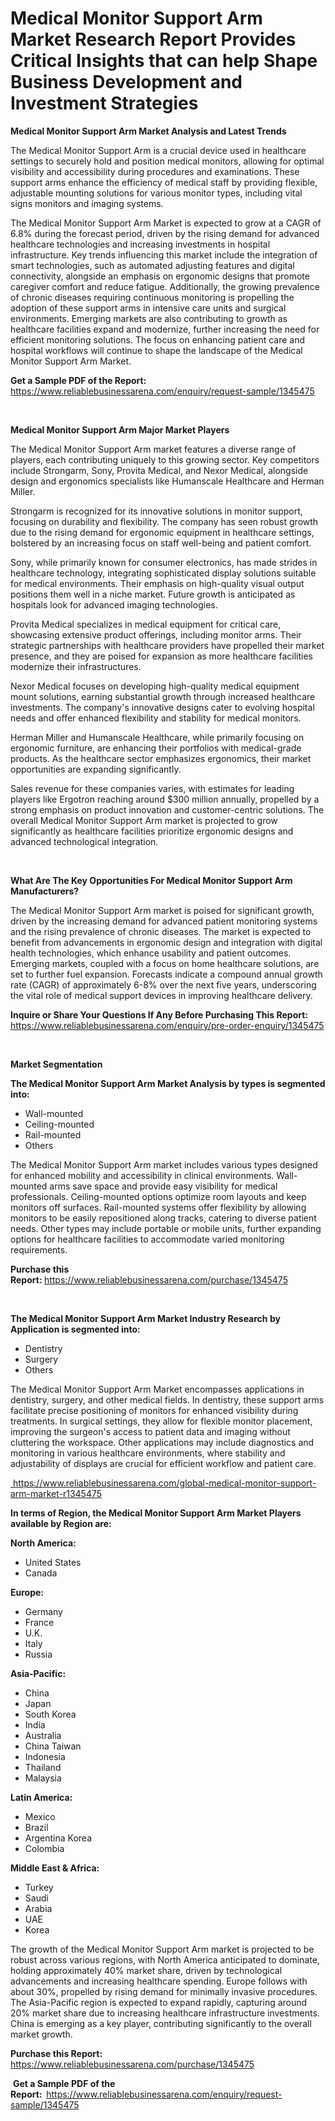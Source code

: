 <p><h1>Medical Monitor Support Arm Market Research Report Provides Critical Insights that can help Shape Business Development and Investment Strategies</h1></p><p><strong>Medical Monitor Support Arm Market Analysis and Latest Trends</strong></p>
<p><p>The Medical Monitor Support Arm is a crucial device used in healthcare settings to securely hold and position medical monitors, allowing for optimal visibility and accessibility during procedures and examinations. These support arms enhance the efficiency of medical staff by providing flexible, adjustable mounting solutions for various monitor types, including vital signs monitors and imaging systems.</p><p>The Medical Monitor Support Arm Market is expected to grow at a CAGR of 6.8% during the forecast period, driven by the rising demand for advanced healthcare technologies and increasing investments in hospital infrastructure. Key trends influencing this market include the integration of smart technologies, such as automated adjusting features and digital connectivity, alongside an emphasis on ergonomic designs that promote caregiver comfort and reduce fatigue. Additionally, the growing prevalence of chronic diseases requiring continuous monitoring is propelling the adoption of these support arms in intensive care units and surgical environments. Emerging markets are also contributing to growth as healthcare facilities expand and modernize, further increasing the need for efficient monitoring solutions. The focus on enhancing patient care and hospital workflows will continue to shape the landscape of the Medical Monitor Support Arm Market.</p></p>
<p><strong>Get a Sample PDF of the Report:&nbsp;</strong> <a href="https://www.reliablebusinessarena.com/enquiry/request-sample/1345475?utm_campaign=3270&utm_medium=2&utm_source=Github&utm_content=ia&utm_term=14042025&utm_id=medical-monitor-support-arm">https://www.reliablebusinessarena.com/enquiry/request-sample/1345475</a></p>
<p>&nbsp;</p>
<p><strong>Medical Monitor Support Arm Major Market Players</strong></p>
<p><p>The Medical Monitor Support Arm market features a diverse range of players, each contributing uniquely to this growing sector. Key competitors include Strongarm, Sony, Provita Medical, and Nexor Medical, alongside design and ergonomics specialists like Humanscale Healthcare and Herman Miller.</p><p>Strongarm is recognized for its innovative solutions in monitor support, focusing on durability and flexibility. The company has seen robust growth due to the rising demand for ergonomic equipment in healthcare settings, bolstered by an increasing focus on staff well-being and patient comfort.</p><p>Sony, while primarily known for consumer electronics, has made strides in healthcare technology, integrating sophisticated display solutions suitable for medical environments. Their emphasis on high-quality visual output positions them well in a niche market. Future growth is anticipated as hospitals look for advanced imaging technologies.</p><p>Provita Medical specializes in medical equipment for critical care, showcasing extensive product offerings, including monitor arms. Their strategic partnerships with healthcare providers have propelled their market presence, and they are poised for expansion as more healthcare facilities modernize their infrastructures.</p><p>Nexor Medical focuses on developing high-quality medical equipment mount solutions, earning substantial growth through increased healthcare investments. The company's innovative designs cater to evolving hospital needs and offer enhanced flexibility and stability for medical monitors.</p><p>Herman Miller and Humanscale Healthcare, while primarily focusing on ergonomic furniture, are enhancing their portfolios with medical-grade products. As the healthcare sector emphasizes ergonomics, their market opportunities are expanding significantly.</p><p>Sales revenue for these companies varies, with estimates for leading players like Ergotron reaching around $300 million annually, propelled by a strong emphasis on product innovation and customer-centric solutions. The overall Medical Monitor Support Arm market is projected to grow significantly as healthcare facilities prioritize ergonomic designs and advanced technological integration.</p></p>
<p>&nbsp;</p>
<p><strong>What Are The Key Opportunities For Medical Monitor Support Arm Manufacturers?</strong></p>
<p><p>The Medical Monitor Support Arm market is poised for significant growth, driven by the increasing demand for advanced patient monitoring systems and the rising prevalence of chronic diseases. The market is expected to benefit from advancements in ergonomic design and integration with digital health technologies, which enhance usability and patient outcomes. Emerging markets, coupled with a focus on home healthcare solutions, are set to further fuel expansion. Forecasts indicate a compound annual growth rate (CAGR) of approximately 6-8% over the next five years, underscoring the vital role of medical support devices in improving healthcare delivery.</p></p>
<p><strong>Inquire or Share Your Questions If Any Before Purchasing This Report:</strong> <a href="https://www.reliablebusinessarena.com/enquiry/pre-order-enquiry/1345475?utm_campaign=3270&utm_medium=2&utm_source=Github&utm_content=ia&utm_term=14042025&utm_id=medical-monitor-support-arm">https://www.reliablebusinessarena.com/enquiry/pre-order-enquiry/1345475</a></p>
<p>&nbsp;</p>
<p><strong>Market Segmentation</strong></p>
<p><strong>The Medical Monitor Support Arm Market Analysis by types is segmented into:</strong></p>
<p><ul><li>Wall-mounted</li><li>Ceiling-mounted</li><li>Rail-mounted</li><li>Others</li></ul></p>
<p><p>The Medical Monitor Support Arm market includes various types designed for enhanced mobility and accessibility in clinical environments. Wall-mounted arms save space and provide easy visibility for medical professionals. Ceiling-mounted options optimize room layouts and keep monitors off surfaces. Rail-mounted systems offer flexibility by allowing monitors to be easily repositioned along tracks, catering to diverse patient needs. Other types may include portable or mobile units, further expanding options for healthcare facilities to accommodate varied monitoring requirements.</p></p>
<p><strong>Purchase this Report:&nbsp;</strong><a href="https://www.reliablebusinessarena.com/purchase/1345475?utm_campaign=3270&utm_medium=2&utm_source=Github&utm_content=ia&utm_term=14042025&utm_id=medical-monitor-support-arm">https://www.reliablebusinessarena.com/purchase/1345475</a></p>
<p>&nbsp;</p>
<p><strong>The Medical Monitor Support Arm Market Industry Research by Application is segmented into:</strong></p>
<p><ul><li>Dentistry</li><li>Surgery</li><li>Others</li></ul></p>
<p><p>The Medical Monitor Support Arm Market encompasses applications in dentistry, surgery, and other medical fields. In dentistry, these support arms facilitate precise positioning of monitors for enhanced visibility during treatments. In surgical settings, they allow for flexible monitor placement, improving the surgeon's access to patient data and imaging without cluttering the workspace. Other applications may include diagnostics and monitoring in various healthcare environments, where stability and adjustability of displays are crucial for efficient workflow and patient care.</p></p>
<p><a href="https://www.reliablebusinessarena.com/global-medical-monitor-support-arm-market-r1345475?utm_campaign=3270&utm_medium=2&utm_source=Github&utm_content=ia&utm_term=14042025&utm_id=medical-monitor-support-arm">&nbsp;https://www.reliablebusinessarena.com/global-medical-monitor-support-arm-market-r1345475</a></p>
<p><strong>In terms of Region, the Medical Monitor Support Arm Market Players available by Region are:</strong></p>
<p>
    <p> <strong> North America: </strong>
        <ul>
            <li>United States</li>
            <li>Canada</li>
        </ul>
        </p> 
    <p> <strong> Europe: </strong>
        <ul>
            <li>Germany</li>
            <li>France</li>
            <li>U.K.</li>
            <li>Italy</li>
            <li>Russia</li>
        </ul>
        </p> 
    <p> <strong> Asia-Pacific: </strong>
        <ul>
            <li>China</li>
            <li>Japan</li>
            <li>South Korea</li>
            <li>India</li>
            <li>Australia</li>
            <li>China Taiwan</li>
            <li>Indonesia</li>
            <li>Thailand</li>
            <li>Malaysia</li>
        </ul>
        </p> 
    <p> <strong> Latin America: </strong>
        <ul>
            <li>Mexico</li>
            <li>Brazil</li>
            <li>Argentina Korea</li>
            <li>Colombia</li>
        </ul>
        </p> 
    <p> <strong> Middle East & Africa: </strong>
        <ul>
            <li>Turkey</li>
            <li>Saudi</li>
            <li>Arabia</li>
            <li>UAE</li>
            <li>Korea</li>
        </ul>
    </p>
    </p>
<p><p>The growth of the Medical Monitor Support Arm market is projected to be robust across various regions, with North America anticipated to dominate, holding approximately 40% market share, driven by technological advancements and increasing healthcare spending. Europe follows with about 30%, propelled by rising demand for minimally invasive procedures. The Asia-Pacific region is expected to expand rapidly, capturing around 20% market share due to increasing healthcare infrastructure investments. China is emerging as a key player, contributing significantly to the overall market growth.</p></p>
<p><strong>Purchase this Report: </strong><a href="https://www.reliablebusinessarena.com/purchase/1345475?utm_campaign=3270&utm_medium=2&utm_source=Github&utm_content=ia&utm_term=14042025&utm_id=medical-monitor-support-arm">https://www.reliablebusinessarena.com/purchase/1345475</a></p>
<p>&nbsp;<strong>Get a Sample PDF of the Report:&nbsp;&nbsp;</strong><a href="https://www.reliablebusinessarena.com/enquiry/request-sample/1345475?utm_campaign=3270&utm_medium=2&utm_source=Github&utm_content=ia&utm_term=14042025&utm_id=medical-monitor-support-arm">https://www.reliablebusinessarena.com/enquiry/request-sample/1345475</a></p>
<p><strong></strong></p>
<p><p></p><p></p><p></p></p>
